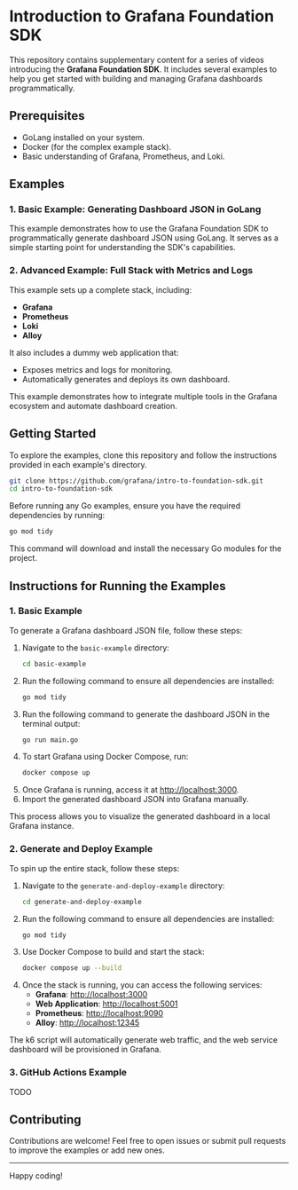 # Introduction to Grafana Foundation SDK

This repository contains supplementary content for a series of videos introducing the **Grafana Foundation SDK**. It includes several examples to help you get started with building and managing Grafana dashboards programmatically.

## Prerequisites
- GoLang installed on your system.
- Docker (for the complex example stack).
- Basic understanding of Grafana, Prometheus, and Loki.

## Examples

### 1. Basic Example: Generating Dashboard JSON in GoLang
This example demonstrates how to use the Grafana Foundation SDK to programmatically generate dashboard JSON using GoLang. It serves as a simple starting point for understanding the SDK's capabilities.

### 2. Advanced Example: Full Stack with Metrics and Logs
This example sets up a complete stack, including:
- **Grafana**
- **Prometheus**
- **Loki**
- **Alloy**

It also includes a dummy web application that:
- Exposes metrics and logs for monitoring.
- Automatically generates and deploys its own dashboard.

This example demonstrates how to integrate multiple tools in the Grafana ecosystem and automate dashboard creation.

## Getting Started
To explore the examples, clone this repository and follow the instructions provided in each example's directory.

```bash
git clone https://github.com/grafana/intro-to-foundation-sdk.git
cd intro-to-foundation-sdk
```

Before running any Go examples, ensure you have the required dependencies by running:

```bash
go mod tidy
```

This command will download and install the necessary Go modules for the project.

## Instructions for Running the Examples

### 1. Basic Example
To generate a Grafana dashboard JSON file, follow these steps:
1. Navigate to the `basic-example` directory:
    ```bash
    cd basic-example
    ```
2. Run the following command to ensure all dependencies are installed:
    ```bash
    go mod tidy
    ```
3. Run the following command to generate the dashboard JSON in the terminal output:
    ```bash
    go run main.go
    ```
4. To start Grafana using Docker Compose, run:
    ```bash
    docker compose up
    ```
5. Once Grafana is running, access it at [http://localhost:3000](http://localhost:3000).
6. Import the generated dashboard JSON into Grafana manually.

This process allows you to visualize the generated dashboard in a local Grafana instance.

### 2. Generate and Deploy Example
To spin up the entire stack, follow these steps:
1. Navigate to the `generate-and-deploy-example` directory:
    ```bash
    cd generate-and-deploy-example
    ```
2. Run the following command to ensure all dependencies are installed:
    ```bash
    go mod tidy
    ```
3. Use Docker Compose to build and start the stack:
    ```bash
    docker compose up --build
    ```
4. Once the stack is running, you can access the following services:
    - **Grafana**: [http://localhost:3000](http://localhost:3000)
    - **Web Application**: [http://localhost:5001](http://localhost:5001)
    - **Prometheus**: [http://localhost:9090](http://localhost:9090)
    - **Alloy**: [http://localhost:12345](http://localhost:12345)

The k6 script will automatically generate web traffic, and the web service dashboard will be provisioned in Grafana.

### 3. GitHub Actions Example

TODO

## Contributing
Contributions are welcome! Feel free to open issues or submit pull requests to improve the examples or add new ones.

---
Happy coding!